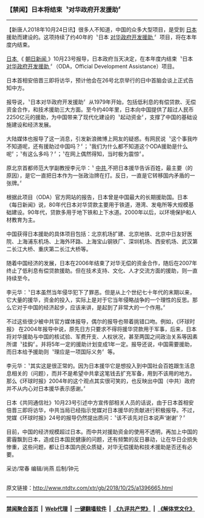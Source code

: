 ### 【禁闻】日本将结束〝对华政府开发援助〞
------------------------

<div class="wysiwyg">
 【新唐人2018年10月24日讯】很多人不知道，中国的众多大型项目，是受到
 <a href="http://www.ntdtv.com/xtr/gb/articlelistbytag_日本.html" target="_blank">
  日本
 </a>
 援助而建设的。这项持续了约40年的〝日本
 <a href="http://www.ntdtv.com/xtr/gb/articlelistbytag_对华政府开发援助.html" target="_blank">
  对华政府开发援助
 </a>
 〞项目，将在本年度内结束。
 <br/>
 <br/>
 <a href="http://www.ntdtv.com/xtr/gb/articlelistbytag_日本.html" target="_blank">
  日本
 </a>
 《
 <a href="http://www.ntdtv.com/xtr/gb/articlelistbytag_朝日新闻.html" target="_blank">
  朝日新闻
 </a>
 》10月23号报导，日本政府当天决定，在本年度内结束〝日本
 <a href="http://www.ntdtv.com/xtr/gb/articlelistbytag_对华政府开发援助.html" target="_blank">
  对华政府开发援助
 </a>
 〞（ODA，Official Development Assistance）项目。
 <br/>
 <br/>
 日本首相安倍晋三即将访华，预计他会在26号北京举行的日中首脑会谈上正式告知中方。
 <br/>
 <br/>
 报导说，〝日本对华政府开发援助〞从1979年开始，包括低利息的有偿贷款、无偿资金合作，和技术援助三大方面。至今约40年里，日本向中国提供了超过人民币2250亿元的援助，为中国带来了现代化建设的〝起动资金〞，支撑了中国的基础设施建设和经济发展。
 <br/>
 <br/>
 大陆媒体也报导了这一消息，引发新浪微博上网友的疑惑。有网民说〝这个事我咋不知道呢，还有援助过中国吗？〞；〝我们为什么都不知道这个ODA援助是什么呢〞；〝有这么多吗？〞；〝在网上偶然得知，当时极为震惊〞。
 <br/>
 <br/>
 原北京首都师范大学副教授李元华：〝
 <a href="http://www.ntdtv.com/xtr/gb/articlelistbytag_中共.html" target="_blank">
  中共
 </a>
 不把日本援华告诉百姓，最主要（的原因），是它一直把日本作为一张政治牌在打。反日，一直是它转移国内矛盾的一张牌。〞
 <br/>
 <br/>
 根据此项目（ODA）官方网站的报告，日本曾是中国最大的长期援助国。日本《每日新闻》说，80年代日本对华贷款主要用于铁道，港湾、发电所等大规模基础建设。90年代，贷款多用于地下铁和上下水道。2000年以后，以环境保护和人材教育为主。
 <br/>
 <br/>
 中国获得日本援助的具体项目包括：北京机场扩建、北京地铁、北京中日友好医院、上海浦东机场、上海外环路、上海宝山钢铁厂、深圳机场、西安机场、武汉第二长江大桥、重庆第二长江大桥等。
 <br/>
 <br/>
 随着中国经济的发展，日本在2006年结束了对华无偿的资金合作，随后在2007年终止了低利息有偿贷款援助。但在技术支持、文化、人才交流方面的援助，则一直持续至今。
 <br/>
 <br/>
 李元华：〝日本虽然当年侵华犯下了罪恶。但是从上个世纪七十年代的末期以来，它大量的援华，资金的投入，实际上是对于它当年侵略战争的一个理性的反思。那么它对于中国的经济起步，应该来讲，是起到了非常大的一个作用。〞
 <br/>
 <br/>
 不过这些很少被中共官方媒体报导，偶尔的报导也带着挑错口吻。例如，《环球时报》 在2004年报导中说，原先日方只要求不得将援华贷款用于军事，后来，日本将对华援助与中国的核试验、军费开支、人权状况，甚至两国之间政治关系等因素所谓〝挂鈎〞。并将5年一定的援助计划变成1年一定。报导还说，中国需要援助，而日本给予援助则〝理应是一项国际义务〞等。
 <br/>
 <br/>
 李元华：〝其实这是很正常的。因为日本援华它是想投入到中国社会百姓跟生活息息相关的（问题），而并不是希望中共拿这笔钱去扩充军备，用到不该用的地方。那么《环球时报》2004年的这个观点其实很可笑的，也反映出中国（中共）政府并不从内心对日本援华表示感谢。〞
 <br/>
 <br/>
 日本《共同通信社》10月23号引述中方宣传部相关人员的话说，由于日本首相安倍晋三即将访华，中共当局已经指示党媒对日本援华的贡献进行积极报导。不过，党媒《环球时报》24号的报导仍然提出质问：〝该不该先对日本说声‘谢谢’？〞
 <br/>
 <br/>
 目前，中国的经济规模超过日本。而中共对援助资金的使用不透明，再加上中国的雾霾飘到日本，造成日本国民健康的问题，还有频繁的反日暴动，让在华日企损失惨重，这些问题，都让日本国内民众质疑，对华无偿援助和技术援助是否还有必要。
 <br/>
 <br/>
 采访/常春 编辑/尚燕 后制/钟元
</div>

<br/>原文链接：http://www.ntdtv.com/xtr/gb/2018/10/25/a1396665.html


------------------------
#### [禁闻聚合首页](https://github.com/gfw-breaker/banned-news/blob/master/README.md) &nbsp;|&nbsp; [Web代理](https://github.com/gfw-breaker/open-proxy/blob/master/README.md) &nbsp;|&nbsp; [一键翻墙软件](https://github.com/gfw-breaker/nogfw/blob/master/README.md) &nbsp;|&nbsp; [《九评共产党》](https://github.com/gfw-breaker/9ping.md/blob/master/README.md#九评之一评共产党是什么) &nbsp;|&nbsp; [《解体党文化》](https://github.com/gfw-breaker/jtdwh.md/blob/master/README.md#绪论)